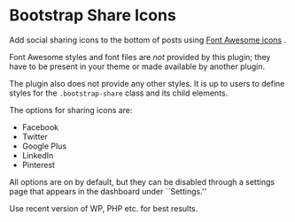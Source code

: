 # Bootstrap Share Icons

Add social sharing icons to the bottom of posts using [Font Awesome
icons](http://fortawesome.github.io/Font-Awesome/icons) . 

Font Awesome styles and font files are *not* provided by this plugin; they have
to be present in your theme or made available by another plugin. 

The plugin also does not provide any other styles. It is up to users to define
styles for the `.bootstrap-share` class and its child elements.

The options for sharing icons are:
* Facebook
* Twitter
* Google Plus
* LinkedIn
* Pinterest

All options are on by default, but they can be disabled through a settings page
that appears in the dashboard under ``Settings.''

Use recent version of WP, PHP etc. for best results.
